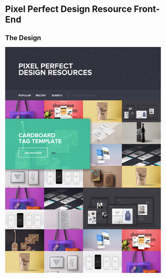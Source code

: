 # Pixel Perfect Design Resource Front-End

## The Design

![Pixel Perfect Design Resources Design](/images/pixel-perfect-design-resources.png?raw=true "Optional Title")
